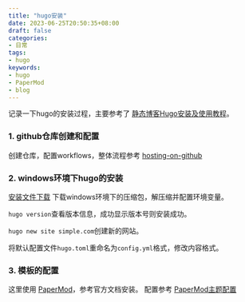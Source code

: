 ```yaml
---
title: "hugo安装"
date: 2023-06-25T20:50:35+08:00
draft: false
categories:
- 日常
tags:
- hugo
keywords:
- hugo
- PaperMod
- blog
---
```

记录一下hugo的安装过程，主要参考了 [静态博客Hugo安装及使用教程](https://aixin.me/post/how-to-hugo/)。  

### 1. github仓库创建和配置

创建仓库，配置workflows，整体流程参考 [hosting-on-github](https://gohugo.io/hosting-and-deployment/hosting-on-github/)


### 2. windows环境下hugo的安装  

[安装文件下载](https://github.com/gohugoio/hugo) 下载windows环境下的压缩包，解压缩并配置环境变量。  

`hugo version`查看版本信息，成功显示版本号则安装成功。

`hugo new site simple.com`创建新的网站。

将默认配置文件`hugo.toml`重命名为`config.yml`格式，修改内容格式。

### 3. 模板的配置  

这里使用 [PaperMod](https://themes.gohugo.io/themes/hugo-papermod/)，参考官方文档安装。
配置参考 [PaperMod主题配置](https://shaohanyun.top/posts/env/blog_build2/#%e8%87%aa%e5%ae%9a%e4%b9%89%e5%a4%b4%e9%83%a8)